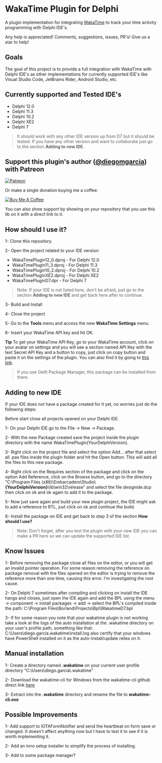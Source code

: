 # WakaTime Plugin for Delphi

A plugin implementation for integrating [WakaTime](https://wakatime.com) to track your time activity programming with Delphi IDE's.

Any help is appreciated! Comments, suggestions, issues, PR's! Give us a star to help!

## Goals

The goal of this project is to provide a full integration with WakaTime with Delphi IDE's as other implementations for currently supported IDE's like Visual Studio Code, JetBrains Rider, Android Studio, etc.

## Currently supported and Tested IDE's

- Delphi 12.0
- Delphi 11.3
- Delphi 10.2
- Delphi XE2
- Delphi 7

> It should work with any other IDE version up from D7 but it should be tested. If you have any other version and want to collaborate just go to the section **Adding to new IDE**. 

## Support this plugin's author ([@diegomgarcia](https://github.com/diegomgarcia)) with Patreon

[![Patreon](https://c5.patreon.com/external/logo/become_a_patron_button.png)](https://www.patreon.com/dmgarcia)

Or make a single donation buying me a coffee:

[![Buy Me A Coffee](https://user-images.githubusercontent.com/835641/60540201-fcd7fa00-9ce4-11e9-87ec-1e98568e9f58.png)](https://www.buymeacoffee.com/dmgarcia)

You can also show support by showing on your repository that you use this lib on it with a direct link to it.

## How should I use it?

1- Clone this repository.

2- Open the project related to your IDE version: 

- WakaTimePlugin12_0.dproj - For Delphi 12.0
- WakaTimePlugin11_3.dproj - For Delphi 11.3
- WakaTimePlugin10_2.dproj - For Delphi 10.2
- WakaTimePluginXE2.dproj  - For Delphi XE2 
- WakaTimePluginD7.dpr     - For Delphi 7

> Note: If your IDE is not listed here, don't be afraid, just go to the section **Adding to new IDE** and get back here after to continue.

3- Build and Install

4- Close the project

5- Go to the **Tools** menu and access the new **WakaTime Settings** menu.

6- Insert your WakaTime API key and hit OK.

**Tip** To get your WakaTime API Key, go to your WakaTime account, click on your avatar on settings and you will see a section named API Key with the text Secret API Key and a button to copy, just click on copy button and paste it on the settings of the plugin. You can also find it by going to [this link](https://wakatime.com/settings/api-key).

>If you use GetIt Package Manager, this package can be installed from there.

## Adding to new IDE

If your IDE does not have a package created for it yet, no worries just do the following steps:

Before start close all projects opened on your Delphi IDE.

1- On your Delphi IDE go to the File -> New -> Package. 

2- With the new Package created save the project inside the plugin directory with the name WakaTimePlugin{YourDelphiVersion}.

3- Right click on the project file and select the option Add... after that select all .pas files inside the plugin folder and hit the Open button. This will add all the files to this new package. 

4- Right click on the Requires section of the package and click on the option Add Reference, click on the Browse button, and go to the directory "C:\Program Files (x86)\Embarcadero\Studio\\**{YourDelphiVersion}**\lib\win32\release" and select the file designide.dcp then click on ok and ok again to add it to the package.

5- Now just save again and build your new plugin project, the IDE might ask to add a reference to RTL, just click on ok and continue the build.

6- Install the package on IDE and get back to step 3 of the section **How should I use?**

> Note: Don't forget, after you test the plugin with your new IDE you can make a PR here so we can update the supported IDE list.


## Know Issues

1- Before removing the package close all files on the editor, or you will get an invalid pointer operation. For some reason removing the reference on package removal with the files opened on the editor is trying to remove the reference more than one time, causing this error. I'm investigating the root cause.

2- On Delphi 7 sometimes after compiling and clicking on install the IDE hangs and closes, just open the IDE again and add the BPL using the menu -> component -> install packages -> add -> select the BPL's compiled inside the path: C:\Program Files\Borland\Projects\Bpl\WakatimeD7.bpl

3- If for some reason you note that your wakatime plugin is not working take a look at the logs of the auto installation at the .wakatime directory on your user's profile path, something like that: C:\Users\diego.garcia\.wakatime\install.log also certify that your windows have PowerShell installed on it as the auto-install/update relies on it.

## Manual installation 

1- Create a directory named **.wakatime** on your current user profile directory "C:\Users\diego.garcia\\.wakatime"

2- Download the wakatime-cli for Windows from the wakatime-cli github direct link [here](https://github.com/wakatime/wakatime-cli/releases/download/v1.73.1/wakatime-cli-windows-386.zip) 

3- Extract into the **.wakatime** directory and rename the file to **wakatime-cli.exe**

## Possible Improvements

1- Add support to IOTAFormNotifier and send the heartbeat on form save or changed. It doesn't affect anything now but I have to test it to see if it is worth implementing it.

2- Add an inno setup installer to simplify the process of installing. 

3- Add to some package manager?

